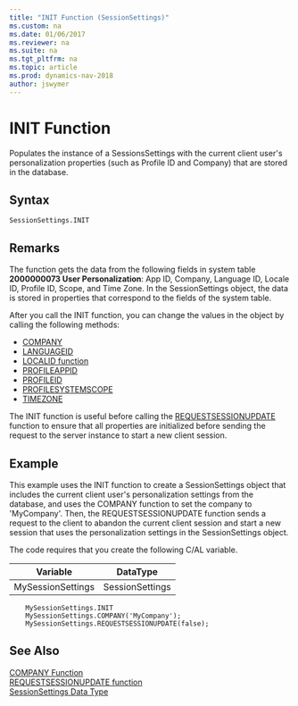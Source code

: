 ```yaml
---
title: "INIT Function (SessionSettings)"
ms.custom: na
ms.date: 01/06/2017
ms.reviewer: na
ms.suite: na
ms.tgt_pltfrm: na
ms.topic: article
ms.prod: dynamics-nav-2018
author: jswymer
---
```

# INIT Function
Populates the instance of a SessionsSettings with the current client user's personalization properties (such as Profile ID and Company) that are stored in the database.

## Syntax  

```  
SessionSettings.INIT
```  

## Remarks  
The function gets the data from the following fields in system table **2000000073 User Personalization**: App ID, Company, Language ID, Locale ID, Profile ID, Scope, and Time Zone. In the SessionSettings object, the data is stored in properties that correspond to the fields of the system table.

After you call the INIT function, you can change the values in the object by calling the following methods:
-   [COMPANY](company-function-sessionsettings.md)
-   [LANGUAGEID](languageid-function-sessionsettings.md)
-   [LOCALID function](localeid-function-sessionsettings.md)
-   [PROFILEAPPID](profileappid-function-sessionsettings.md)
-   [PROFILEID](profileid-function-sessionsettings.md)
-   [PROFILESYSTEMSCOPE](profilesystemscope-function-sessionsettings.md)
-   [TIMEZONE](timezone-function-sessionsettings.md)

The INIT function is useful before calling the [REQUESTSESSIONUPDATE](requestsessionupdate-function-sessionsettings.md) function to ensure that all properties are initialized before sending the request to the server instance to start a new client session.

## Example  
This example uses the INIT function to create a SessionSettings object that includes the current client user's personalization settings from the database, and uses the COMPANY function to set the company to 'MyCompany'. Then, the REQUESTSESSIONUPDATE function sends a request to the client to abandon the current client session and start a new session that uses the personalization settings in the SessionSettings object.

The code requires that you create the following C/AL variable.  

|Variable|DataType|  
|--------------|--------------|  
|MySessionSettings|SessionSettings|  


```
    MySessionSettings.INIT
    MySessionSettings.COMPANY('MyCompany');
    MySessionSettings.REQUESTSESSIONUPDATE(false);
```  

## See Also  
[COMPANY Function](company-function-sessionsettings.md)  
[REQUESTSESSIONUPDATE function](requestsessionupdate-function-sessionsettings.md)  
[SessionSettings Data Type](sessionsettings-data-type.md)  
